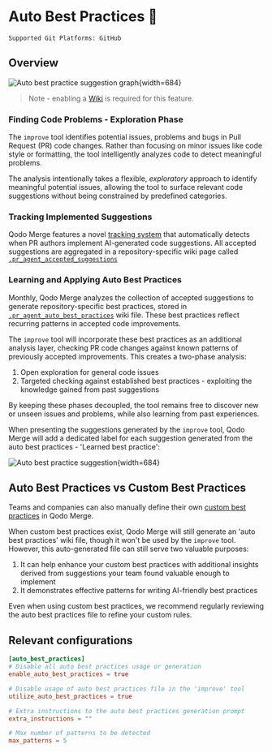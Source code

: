 # Auto Best Practices 💎

`Supported Git Platforms: GitHub`

## Overview

![Auto best practice suggestion graph](https://www.qodo.ai/images/pr_agent/auto_best_practices_graph.png){width=684}

> Note - enabling a [Wiki](https://qodo-merge-docs.qodo.ai/usage-guide/enabling_a_wiki/) is required for this feature.

### Finding Code Problems - Exploration Phase

The `improve` tool identifies potential issues, problems and bugs in Pull Request (PR) code changes.
Rather than focusing on minor issues like code style or formatting, the tool intelligently analyzes code to detect meaningful problems.

The analysis intentionally takes a flexible, _exploratory_ approach to identify meaningful potential issues, allowing the tool to surface relevant code suggestions without being constrained by predefined categories.

### Tracking Implemented Suggestions

Qodo Merge features a novel [tracking system](https://qodo-merge-docs.qodo.ai/tools/improve/#suggestion-tracking) that automatically detects when PR authors implement AI-generated code suggestions.
All accepted suggestions are aggregated in a repository-specific wiki page called [`.pr_agent_accepted_suggestions`](https://github.com/qodo-ai/pr-agent/wiki/.pr_agent_accepted_suggestions)

### Learning and Applying Auto Best Practices

Monthly, Qodo Merge analyzes the collection of accepted suggestions to generate repository-specific best practices, stored in [`.pr_agent_auto_best_practices`](https://github.com/qodo-ai/pr-agent/wiki/.pr_agent_auto_best_practices) wiki file.
These best practices reflect recurring patterns in accepted code improvements.

The `improve` tool will incorporate these best practices as an additional analysis layer, checking PR code changes against known patterns of previously accepted improvements.
This creates a two-phase analysis:

1. Open exploration for general code issues
2. Targeted checking against established best practices - exploiting the knowledge gained from past suggestions

By keeping these phases decoupled, the tool remains free to discover new or unseen issues and problems, while also learning from past experiences.

When presenting the suggestions generated by the `improve` tool, Qodo Merge will add a dedicated label for each suggestion generated from the auto best practices - 'Learned best practice':

![Auto best practice suggestion](https://www.qodo.ai/images/pr_agent/auto_best_practices.png){width=684}

## Auto Best Practices vs Custom Best Practices

Teams and companies can also manually define their own [custom best practices](https://qodo-merge-docs.qodo.ai/tools/improve/#best-practices) in Qodo Merge.

When custom best practices exist, Qodo Merge will still generate an 'auto best practices' wiki file, though it won't be used by the `improve` tool.
However, this auto-generated file can still serve two valuable purposes:

1. It can help enhance your custom best practices with additional insights derived from suggestions your team found valuable enough to implement
2. It demonstrates effective patterns for writing AI-friendly best practices

Even when using custom best practices, we recommend regularly reviewing the auto best practices file to refine your custom rules.

## Relevant configurations

```toml
[auto_best_practices]
# Disable all auto best practices usage or generation
enable_auto_best_practices = true

# Disable usage of auto best practices file in the 'improve' tool
utilize_auto_best_practices = true

# Extra instructions to the auto best practices generation prompt
extra_instructions = ""

# Max number of patterns to be detected
max_patterns = 5
```
